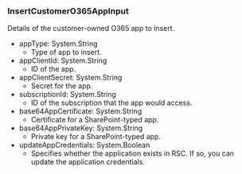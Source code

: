 ### InsertCustomerO365AppInput
Details of the customer-owned O365 app to insert.

- appType: System.String
  - Type of app to insert.
- appClientId: System.String
  - ID of the app.
- appClientSecret: System.String
  - Secret for the app.
- subscriptionId: System.String
  - ID of the subscription that the app would access.
- base64AppCertificate: System.String
  - Certificate for a SharePoint-typed app.
- base64AppPrivateKey: System.String
  - Private key for a SharePoint-typed app.
- updateAppCredentials: System.Boolean
  - Specifies whether the application exists in RSC. If so, you can update the application credentials.
